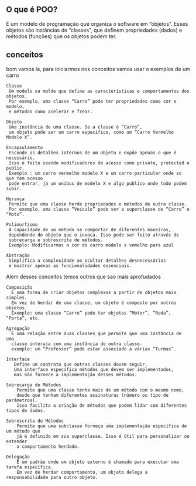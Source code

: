 ## O que é POO?
É um modelo de programação que organiza o software em “objetos”. Esses objetos são instâncias de “classes”, que definem propriedades (dados) e métodos (funções) que os objetos podem ter.

## conceitos 
bom vamos la, para iniciarmos nos conceitos vamos usar o exemplos de um carro

    Classe
     Um modelo ou molde que define as características e comportamentos dos objetos. 
     Por exemplo, uma classe “Carro” pode ter propriedades como cor e modelo, 
     e métodos como acelerar e frear.
    
    Objeto
     Uma instância de uma classe. Se a classe é “Carro”,
     um objeto pode ser um carro específico, como um “Carro Vermelho Modelo X”.

    Encapsulamento
     Esconde os detalhes internos de um objeto e expõe apenas o que é necessário.
     Isso é feito usando modificadores de acesso como private, protected e public.
     Exemplo : um carro vermelho modelo X e um carro particular onde so que tem acesso 
     pode entrar, ja um onibus de modelo X e algo publico onde todo podem subir.

    Herança
     Permite que uma classe herde propriedades e métodos de outra classe. 
     Por exemplo, uma classe “Veículo” pode ser a superclasse de “Carro” e “Moto”.

    Polimorfismo
     A capacidade de um método se comportar de diferentes maneiras, 
     dependendo do objeto que o invoca. Isso pode ser feito através de 
     sobrecarga e sobrescrita de métodos.
     Exemplo: Modificarmos a cor do carro modelo x vemelho para azul

    Abstração
     Simplifica a complexidade ao ocultar detalhes desnecessários 
     e mostrar apenas as funcionalidades essenciais.

Alem desses conceitos temos outros que sao mais aprofudados

    Composição
      É uma forma de criar objetos complexos a partir de objetos mais simples.
      Em vez de herdar de uma classe, um objeto é composto por outros objetos. 
      Exemplo: uma classe “Carro” pode ter objetos “Motor”, “Roda”, “Porta”, etc.

    Agregação
      É uma relação entre duas classes que permite que uma instância de uma 
      classe interaja com uma instância de outra classe. 
      exemplo: um “Professor” pode estar associado a várias “Turmas”.

    Interface
       Define um contrato que outras classes devem seguir. 
       Uma interface especifica métodos que devem ser implementados, 
       mas não fornece a implementação desses métodos.

    Sobrecarga de Métodos
        Permite que uma classe tenha mais de um método com o mesmo nome, 
        desde que tenham diferentes assinaturas (número ou tipo de parâmetros). 
        Isso facilita a criação de métodos que podem lidar com diferentes tipos de dados.

    Sobrescrita de Métodos
        Permite que uma subclasse forneça uma implementação específica de um método que 
        já é definido em sua superclasse. Isso é útil para personalizar ou estender 
        o comportamento herdado.

    Delegação
        É um padrão onde um objeto externo é chamado para executar uma tarefa específica.
        Em vez de herdar comportamento, um objeto delega a responsabilidade para outro objeto.
   
